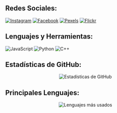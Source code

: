 

## Redes Sociales:
[![Instagram](https://img.shields.io/badge/Instagram-ff69b4?style=flat&logo=instagram&logoColor=white)](https://www.instagram.com/emerson_llb/)
[![Facebook](https://img.shields.io/badge/Facebook-1877F2?style=flat&logo=facebook&logoColor=white)](https://www.facebook.com/profile.php?id=100063793224758)
[![Pexels](https://img.shields.io/badge/Pexels-00b2a9?style=flat&logo=pexels&logoColor=white)](https://www.pexels.com/es-es/@sharnol-llavilla-betancur-80607913/)
[![Flickr](https://img.shields.io/badge/Flickr-ff0084?style=flat&logo=flickr&logoColor=white)](https://www.flickr.com/photos/201032199@N08/)

## Lenguajes y Herramientas:
![JavaScript](https://img.shields.io/badge/JavaScript-yellow?style=flat&logo=javascript&logoColor=white)
![Python](https://img.shields.io/badge/Python-blue?style=flat&logo=python&logoColor=white)
![C++](https://img.shields.io/badge/C++-00599C?style=flat&logo=c%2B%2B&logoColor=white)

## Estadísticas de GitHub:
<p align="center">
  <img src="https://github-readme-stats.vercel.app/api?username=pakasz28&show_icons=true&theme=radical&hide_border=true&include_all_commits=true&count_private=true&bg_color=30,FF5733,900C3F&title_color=fff&text_color=fff&icon_color=79ff97" alt="Estadísticas de GitHub" />
</p>

## Principales Lenguajes:
<p align="center">
  <img src="https://github-readme-stats.vercel.app/api/top-langs/?username=pakasz28&layout=compact&theme=radical&bg_color=30,FF5733,900C3F&title_color=fff&text_color=fff" alt="Lenguajes más usados" />
</p>
